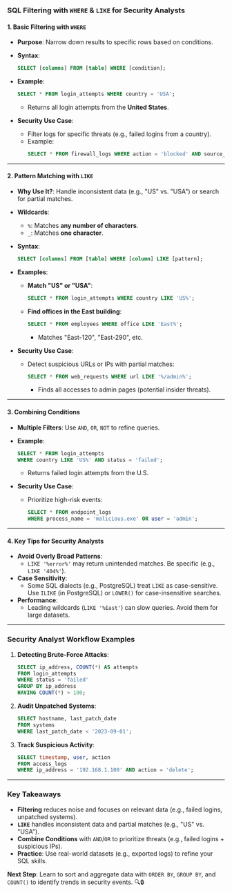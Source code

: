 ### **SQL Filtering with `WHERE` & `LIKE` for Security Analysts**  

#### **1. Basic Filtering with `WHERE`**  
- **Purpose**: Narrow down results to specific rows based on conditions.  
- **Syntax**:  
  ```sql
  SELECT [columns] FROM [table] WHERE [condition];
  ```  
- **Example**:  
  ```sql
  SELECT * FROM login_attempts WHERE country = 'USA';
  ```  
  - Returns all login attempts from the **United States**.  

- **Security Use Case**:  
  - Filter logs for specific threats (e.g., failed logins from a country).  
  - Example:  
    ```sql
    SELECT * FROM firewall_logs WHERE action = 'blocked' AND source_ip LIKE '192.168.1.%';
    ```  

---

#### **2. Pattern Matching with `LIKE`**  
- **Why Use It?**: Handle inconsistent data (e.g., "US" vs. "USA") or search for partial matches.  
- **Wildcards**:  
  - `%`: Matches **any number of characters**.  
  - `_`: Matches **one character**.  

- **Syntax**:  
  ```sql
  SELECT [columns] FROM [table] WHERE [column] LIKE [pattern];
  ```  
- **Examples**:  
  - **Match "US" or "USA"**:  
    ```sql
    SELECT * FROM login_attempts WHERE country LIKE 'US%';
    ```  
  - **Find offices in the East building**:  
    ```sql
    SELECT * FROM employees WHERE office LIKE 'East%';
    ```  
    - Matches "East-120", "East-290", etc.  

- **Security Use Case**:  
  - Detect suspicious URLs or IPs with partial matches:  
    ```sql
    SELECT * FROM web_requests WHERE url LIKE '%/admin%';
    ```  
    - Finds all accesses to admin pages (potential insider threats).  

---

#### **3. Combining Conditions**  
- **Multiple Filters**: Use `AND`, `OR`, `NOT` to refine queries.  
- **Example**:  
  ```sql
  SELECT * FROM login_attempts 
  WHERE country LIKE 'US%' AND status = 'failed';
  ```  
  - Returns failed login attempts from the U.S.  

- **Security Use Case**:  
  - Prioritize high-risk events:  
    ```sql
    SELECT * FROM endpoint_logs 
    WHERE process_name = 'malicious.exe' OR user = 'admin';
    ```  

---

#### **4. Key Tips for Security Analysts**  
- **Avoid Overly Broad Patterns**:  
  - `LIKE '%error%'` may return unintended matches. Be specific (e.g., `LIKE '404%'`).  
- **Case Sensitivity**:  
  - Some SQL dialects (e.g., PostgreSQL) treat `LIKE` as case-sensitive. Use `ILIKE` (in PostgreSQL) or `LOWER()` for case-insensitive searches.  
- **Performance**:  
  - Leading wildcards (`LIKE '%East'`) can slow queries. Avoid them for large datasets.  

---

### **Security Analyst Workflow Examples**  
1. **Detecting Brute-Force Attacks**:  
   ```sql
   SELECT ip_address, COUNT(*) AS attempts 
   FROM login_attempts 
   WHERE status = 'failed' 
   GROUP BY ip_address 
   HAVING COUNT(*) > 100;
   ```  
2. **Audit Unpatched Systems**:  
   ```sql
   SELECT hostname, last_patch_date 
   FROM systems 
   WHERE last_patch_date < '2023-09-01';
   ```  
3. **Track Suspicious Activity**:  
   ```sql
   SELECT timestamp, user, action 
   FROM access_logs 
   WHERE ip_address = '192.168.1.100' AND action = 'delete';
   ```  

---

### **Key Takeaways**  
- **Filtering** reduces noise and focuses on relevant data (e.g., failed logins, unpatched systems).  
- **`LIKE`** handles inconsistent data and partial matches (e.g., "US" vs. "USA").  
- **Combine Conditions** with `AND`/`OR` to prioritize threats (e.g., failed logins + suspicious IPs).  
- **Practice**: Use real-world datasets (e.g., exported logs) to refine your SQL skills.  

**Next Step**: Learn to sort and aggregate data with `ORDER BY`, `GROUP BY`, and `COUNT()` to identify trends in security events. 🔍🔒